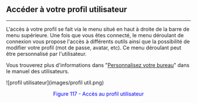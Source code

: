## Accéder à votre profil utilisateur

---

L'accès à votre profil se fait via le menu situé en haut à droite de la barre de menu supérieure.
Une fois que vous êtes connecté, le menu déroulant de connexion vous propose l'accès à différents outils ainsi que la possibilité de modifier votre profil (mot de passe, avatar, etc).
Ce menu déroulant peut être personnalisé par l'utilisateur.

Vous trouverez plus d'informations dans "[Personnalisez votre bureau](../bureau/personnaliser_votre_bureau.md)" dans le manuel des utilisateurs.

![profil utilisateur](images/profil util.png)

<p style="text-align: center; color: blue">Figure 117 - Accès au profil utilisateur</p>
